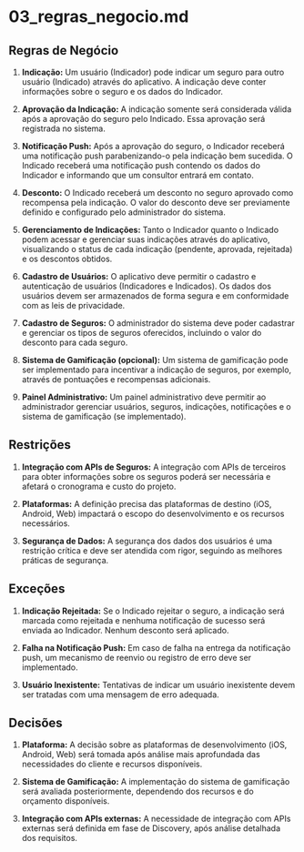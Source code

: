 # 03_regras_negocio.md

## Regras de Negócio

1. **Indicação:** Um usuário (Indicador) pode indicar um seguro para outro usuário (Indicado) através do aplicativo.  A indicação deve conter informações sobre o seguro e os dados do Indicador.

2. **Aprovação da Indicação:** A indicação somente será considerada válida após a aprovação do seguro pelo Indicado.  Essa aprovação será registrada no sistema.

3. **Notificação Push:** Após a aprovação do seguro, o Indicador receberá uma notificação push parabenizando-o pela indicação bem sucedida. O Indicado receberá uma notificação push contendo os dados do Indicador e informando que um consultor entrará em contato.

4. **Desconto:**  O Indicado receberá um desconto no seguro aprovado como recompensa pela indicação. O valor do desconto deve ser previamente definido e configurado pelo administrador do sistema.

5. **Gerenciamento de Indicações:**  Tanto o Indicador quanto o Indicado podem acessar e gerenciar suas indicações através do aplicativo, visualizando o status de cada indicação (pendente, aprovada, rejeitada) e os descontos obtidos.

6. **Cadastro de Usuários:**  O aplicativo deve permitir o cadastro e autenticação de usuários (Indicadores e Indicados).  Os dados dos usuários devem ser armazenados de forma segura e em conformidade com as leis de privacidade.

7. **Cadastro de Seguros:** O administrador do sistema deve poder cadastrar e gerenciar os tipos de seguros oferecidos, incluindo o valor do desconto para cada seguro.

8. **Sistema de Gamificação (opcional):**  Um sistema de gamificação pode ser implementado para incentivar a indicação de seguros, por exemplo, através de pontuações e recompensas adicionais.

9. **Painel Administrativo:**  Um painel administrativo deve permitir ao administrador gerenciar usuários, seguros, indicações, notificações e o sistema de gamificação (se implementado).


## Restrições

1. **Integração com APIs de Seguros:**  A integração com APIs de terceiros para obter informações sobre os seguros poderá ser necessária e afetará o cronograma e custo do projeto.

2. **Plataformas:**  A definição precisa das plataformas de destino (iOS, Android, Web) impactará o escopo do desenvolvimento e os recursos necessários.

3. **Segurança de Dados:**  A segurança dos dados dos usuários é uma restrição crítica e deve ser atendida com rigor, seguindo as melhores práticas de segurança.


## Exceções

1. **Indicação Rejeitada:**  Se o Indicado rejeitar o seguro, a indicação será marcada como rejeitada e nenhuma notificação de sucesso será enviada ao Indicador.  Nenhum desconto será aplicado.

2. **Falha na Notificação Push:**  Em caso de falha na entrega da notificação push, um mecanismo de reenvio ou registro de erro deve ser implementado.

3. **Usuário Inexistente:**  Tentativas de indicar um usuário inexistente devem ser tratadas com uma mensagem de erro adequada.


## Decisões

1. **Plataforma:**  A decisão sobre as plataformas de desenvolvimento (iOS, Android, Web) será tomada após análise mais aprofundada das necessidades do cliente e recursos disponíveis.

2. **Sistema de Gamificação:** A implementação do sistema de gamificação será avaliada posteriormente, dependendo dos recursos e do orçamento disponíveis.

3. **Integração com APIs externas:**  A necessidade de integração com APIs externas será definida em fase de Discovery, após análise detalhada dos requisitos.
